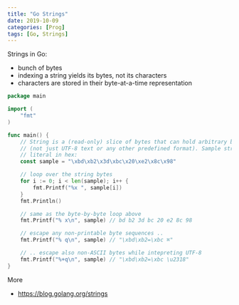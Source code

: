 ```yaml
---
title: "Go Strings"
date: 2019-10-09
categories: [Prog]
tags: [Go, Strings]
---
```


Strings in Go:

* bunch of bytes
* indexing a string yields its bytes, not its characters
* characters are stored in their byte-at-a-time representation


```go
package main

import (
    "fmt"
)

func main() {
    // String is a (read-only) slice of bytes that can hold arbitrary bytes
    // (not just UTF-8 text or any other predefined format). Sample string
    // literal in hex:
    const sample = "\xbd\xb2\x3d\xbc\x20\xe2\x8c\x98"

    // loop over the string bytes
    for i := 0; i < len(sample); i++ {
        fmt.Printf("%x ", sample[i])
    }
    fmt.Println()

    // same as the byte-by-byte loop above
    fmt.Printf("% x\n", sample) // bd b2 3d bc 20 e2 8c 98

    // escape any non-printable byte sequences ..
    fmt.Printf("% q\n", sample) // "\xbd\xb2=\xbc ⌘"

    // .. escape also non-ASCII bytes while intepreting UTF-8
    fmt.Printf("%+q\n", sample) // "\xbd\xb2=\xbc \u2318"
}
```
More

* https://blog.golang.org/strings
